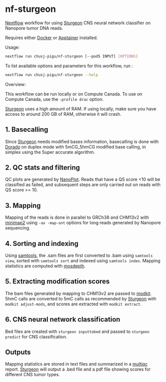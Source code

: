 # nf-sturgeon

[Nextflow] workflow for using [Sturgeon] CNS neural network classifier on Nanopore tumor DNA reads.

Requires either [Docker] or [Apptainer] installed.

Usage:

```sh
nextflow run chusj-pigu/nf-sturgeon [--pod5 INPUT] [OPTIONS]
```

To list available options and parameters for this workflow, run :

``` sh
nextflow run chusj-pigu/nf-sturgeon --help
```

Overview:

This workflow can be run locally or on Compute Canada. To use on Compute Canada, use the `-profile drac` option.

[Sturgeon] uses a high amount of RAM. If using locally, make sure you have access to around 200 GB of RAM, otherwise it will crash.

## 1. Basecalling

Since [Sturgeon] needs modified bases information, basecalling is done with [Dorado] on duplex mode with 5mCG_5hmCG modified base calling, in simplex using the Super accurate algorithm.

## 2. QC stats and filtering

QC plots are generated by [NanoPlot]. Reads that have a QS score <10 will be classified as failed, and subsequent steps are only carried out on reads with QS score >= 10.

## 3. Mapping

Mapping of the reads is done in parallel to GRCh38 and CHM13v2 with [minimap2] using `-ax -map-ont` options for long reads generated by Nanopore sequencing.

## 4. Sorting and indexing

Using [samtools], the .sam files are first converted to .bam using `samtools view`, sorted with `samtools sort` and indexed using `samtools index`. Mapping statistics are computed with [mosdepth].

## 5. Extracting modification scores

The bam files generated by mapping to CHM13v2 are passed to [modkit]. 5hmC calls are converted to 5mC calls as recommended by [Sturgeon] with `modkit adjust-mods`, and scores are extracted with `modkit extract`.

## 6. CNS neural network classification

Bed files are created with `sturgeon inputtobed` and passed to `sturgeon predict` for CNS classification.

## Outputs

Mapping statistics are stored in text files and summarized in a [multiqc] report. [Sturgeon] will output a .bed file and a pdf file showing scores for different CNS tumor types.

[Docker]: https://www.docker.com
[Apptainer]: https://apptainer.org
[Nextflow]: https://www.nextflow.io/docs/latest/index.html
[Dorado]: https://github.com/nanoporetech/dorado
[minimap2]: https://lh3.github.io/minimap2/minimap2.html
[samtools]: http://www.htslib.org
[multiqc]: https://multiqc.info
[mosdepth]: https://github.com/brentp/mosdepth
[NanoPlot]: https://github.com/wdecoster/NanoPlot
[modkit]: https://github.com/nanoporetech/modkit
[Sturgeon]: https://github.com/marcpaga/sturgeon
